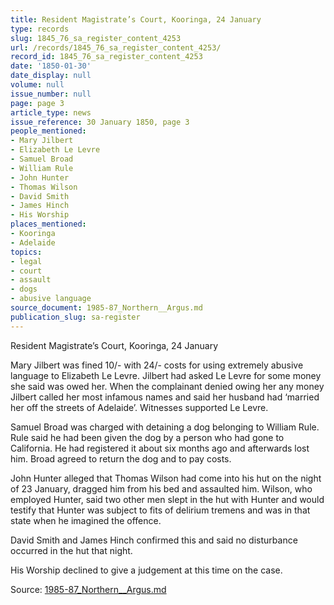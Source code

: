 ```yaml
---
title: Resident Magistrate’s Court, Kooringa, 24 January
type: records
slug: 1845_76_sa_register_content_4253
url: /records/1845_76_sa_register_content_4253/
record_id: 1845_76_sa_register_content_4253
date: '1850-01-30'
date_display: null
volume: null
issue_number: null
page: page 3
article_type: news
issue_reference: 30 January 1850, page 3
people_mentioned:
- Mary Jilbert
- Elizabeth Le Levre
- Samuel Broad
- William Rule
- John Hunter
- Thomas Wilson
- David Smith
- James Hinch
- His Worship
places_mentioned:
- Kooringa
- Adelaide
topics:
- legal
- court
- assault
- dogs
- abusive language
source_document: 1985-87_Northern__Argus.md
publication_slug: sa-register
---
```


Resident Magistrate’s Court, Kooringa, 24 January

Mary Jilbert was fined 10/- with 24/- costs for using extremely abusive language to Elizabeth Le Levre.  Jilbert had asked Le Levre for some money she said was owed her.  When the complainant denied owing her any money Jilbert called her most infamous names and said her husband had ‘married her off the streets of Adelaide’.  Witnesses supported Le Levre.

Samuel Broad was charged with detaining a dog belonging to William Rule.  Rule said he had been given the dog by a person who had gone to California.  He had registered it about six months ago and afterwards lost him.  Broad agreed to return the dog and to pay costs.

John Hunter alleged that Thomas Wilson had come into his hut on the night of 23 January, dragged him from his bed and assaulted him.  Wilson, who employed Hunter, said two other men slept in the hut with Hunter and would testify that Hunter was subject to fits of delirium tremens and was in that state when he imagined the offence.

David Smith and James Hinch confirmed this and said no disturbance occurred in the hut that night.

His Worship declined to give a judgement at this time on the case.

Source: [1985-87_Northern__Argus.md](/downloads/markdown/1985-87_Northern__Argus.md)
